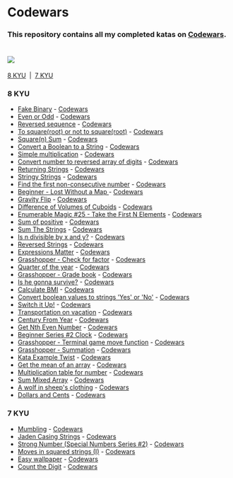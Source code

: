 # Codewars

### This repository contains all my completed katas on [Codewars](https://www.codewars.com/kata/search/swift?q=&beta=false).
# [![](https://www.codewars.com/users/deathlezz/badges/large)](https://www.codewars.com/users/deathlezz)

[8 KYU](https://github.com/deathlezz/Codewars#8-kyu) ‎ | ‎ [7 KYU](https://github.com/deathlezz/Codewars#7-kyu)

### 8 KYU
- [Fake Binary](https://github.com/deathlezz/Codewars/blob/main/8_KYU/Fake_Binary.swift) - [Codewars](https://www.codewars.com/kata/57eae65a4321032ce000002d/train/swift)
- [Even or Odd](https://github.com/deathlezz/Codewars/blob/main/8_KYU/Even_or_Odd.swift) - [Codewars](https://www.codewars.com/kata/53da3dbb4a5168369a0000fe/train/swift)
- [Reversed sequence](https://github.com/deathlezz/Codewars/blob/main/8_KYU/Reversed_sequence.swift) - [Codewars](https://www.codewars.com/kata/5a00e05cc374cb34d100000d/train/swift)
- [To square(root) or not to square(root)](https://github.com/deathlezz/Codewars/blob/main/8_KYU/To_square(root)_or_not_to_square(root).swift) - [Codewars](https://www.codewars.com/kata/57f6ad55cca6e045d2000627/train/swift)
- [Square(n) Sum](https://github.com/deathlezz/Codewars/blob/main/8_KYU/Square(n)_Sum.swift) - [Codewars](https://www.codewars.com/kata/515e271a311df0350d00000f/train/swift)
- [Convert a Boolean to a String](https://github.com/deathlezz/Codewars/blob/main/8_KYU/Convert_a_Boolean_to_a_String.swift) - [Codewars](https://www.codewars.com/kata/551b4501ac0447318f0009cd/train/swift)
- [Simple multiplication](https://github.com/deathlezz/Codewars/blob/main/8_KYU/Simple_multiplication.swift) - [Codewars](https://www.codewars.com/kata/583710ccaa6717322c000105/train/swift)
- [Convert number to reversed array of digits](https://github.com/deathlezz/Codewars/blob/main/8_KYU/Convert_number_to_reversed_array_of_digits.swift) - [Codewars](https://www.codewars.com/kata/5583090cbe83f4fd8c000051/train/swift)
- [Returning Strings](https://github.com/deathlezz/Codewars/blob/main/8_KYU/Returning_Strings.swift) - [Codewars](https://www.codewars.com/kata/55a70521798b14d4750000a4/train/swift)
- [Stringy Strings](https://github.com/deathlezz/Codewars/blob/main/8_KYU/Stringy_Strings.swift) - [Codewars](https://www.codewars.com/kata/563b74ddd19a3ad462000054/train/swift)
- [Find the first non-consecutive number](https://github.com/deathlezz/Codewars/blob/main/8_KYU/Find_the_first_non-consecutive_number.swift) - [Codewars](https://www.codewars.com/kata/58f8a3a27a5c28d92e000144/train/swift)
- [Beginner - Lost Without a Map
](https://github.com/deathlezz/Codewars/blob/main/8_KYU/Beginner_-_Lost_Without_a_Map.swift) - [Codewars](https://www.codewars.com/kata/57f781872e3d8ca2a000007e/train/swift)
- [Gravity Flip](https://github.com/deathlezz/Codewars/blob/main/8_KYU/Gravity_Flip.swift) - [Codewars](https://www.codewars.com/kata/5f70c883e10f9e0001c89673/train/swift)
- [Difference of Volumes of Cuboids](https://github.com/deathlezz/Codewars/blob/main/8_KYU/Difference_of_Volumes_of_Cuboids.swift) - [Codewars](https://www.codewars.com/kata/58cb43f4256836ed95000f97/train/swift)
- [Enumerable Magic #25 - Take the First N Elements](https://github.com/deathlezz/Codewars/blob/main/8_KYU/Enumerable_Magic_%2325_-_Take_the_First_N_Elements.swift) - [Codewars](https://www.codewars.com/kata/545afd0761aa4c3055001386/train/swift)
- [Sum of positive](https://github.com/deathlezz/Codewars/blob/main/8_KYU/Sum_of_positive.swift) - [Codewars](https://www.codewars.com/kata/5715eaedb436cf5606000381/train/swift)
- [Sum The Strings](https://github.com/deathlezz/Codewars/blob/main/8_KYU/Sum_The_Strings.swift) - [Codewars](https://www.codewars.com/kata/5966e33c4e686b508700002d/train/swift)
- [Is n divisible by x and y?](https://github.com/deathlezz/Codewars/blob/main/8_KYU/Is_n_divisible_by_x_and_y%3F.swift) - [Codewars](https://www.codewars.com/kata/5545f109004975ea66000086/train/swift)
- [Reversed Strings](https://github.com/deathlezz/Codewars/blob/main/8_KYU/Reversed_Strings.swift) - [Codewars](https://www.codewars.com/kata/5168bb5dfe9a00b126000018/train/swift)
- [Expressions Matter](https://github.com/deathlezz/Codewars/blob/main/8_KYU/Expressions_Matter.swift) - [Codewars](https://www.codewars.com/kata/5ae62fcf252e66d44d00008e/train/swift)
- [Grasshopper - Check for factor](https://github.com/deathlezz/Codewars/blob/main/8_KYU/Grasshopper_-_Check_for_factor.swift) - [Codewars](https://www.codewars.com/kata/55cbc3586671f6aa070000fb/train/swift)
- [Quarter of the year](https://github.com/deathlezz/Codewars/blob/main/8_KYU/Quarter_of_the_year.swift) - [Codewars](https://www.codewars.com/kata/5ce9c1000bab0b001134f5af/train/swift)
- [Grasshopper - Grade book](https://github.com/deathlezz/Codewars/tree/main/8_KYU) - [Codewars](https://www.codewars.com/kata/55cbd4ba903825f7970000f5/train/swift)
- [Is he gonna survive?](https://github.com/deathlezz/Codewars/blob/main/8_KYU/Is_he_gonna_survive%3F.swift) - [Codewars](https://www.codewars.com/kata/59ca8246d751df55cc00014c/train/swift)
- [Calculate BMI](https://github.com/deathlezz/Codewars/blob/main/8_KYU/Calculate_BMI.swift) - [Codewars](https://www.codewars.com/kata/57a429e253ba3381850000fb/train/swift)
- [Convert boolean values to strings 'Yes' or 'No'](https://github.com/deathlezz/Codewars/blob/main/8_KYU/Convert_boolean_values_to_strings_'Yes'_or_'No'.swift) - [Codewars](https://www.codewars.com/kata/53369039d7ab3ac506000467/train/swift)
- [Switch it Up!](https://github.com/deathlezz/Codewars/blob/main/8_KYU/Switch_it_Up!.swift) - [Codewars](https://www.codewars.com/kata/5808dcb8f0ed42ae34000031/train/swift)
- [Transportation on vacation](https://github.com/deathlezz/Codewars/blob/main/8_KYU/Transportation_on_vacation.swift) - [Codewars](https://www.codewars.com/kata/568d0dd208ee69389d000016/train/swift)
- [Century From Year](https://github.com/deathlezz/Codewars/blob/main/8_KYU/Century_From_Year.swift) - [Codewars](https://www.codewars.com/kata/5a3fe3dde1ce0e8ed6000097/train/swift)
- [Get Nth Even Number](https://github.com/deathlezz/Codewars/blob/main/8_KYU/Get_Nth_Even_Number.swift) - [Codewars](https://www.codewars.com/kata/5933a1f8552bc2750a0000ed/train/swift)
- [Beginner Series #2 Clock](https://github.com/deathlezz/Codewars/blob/main/8_KYU/Beginner_Series_%232_Clock.swift) - [Codewars](https://www.codewars.com/kata/55f9bca8ecaa9eac7100004a/train/swift)
- [Grasshopper - Terminal game move function](https://github.com/deathlezz/Codewars/blob/main/8_KYU/Grasshopper_-_Terminal_game_move_function.swift) - [Codewars](https://www.codewars.com/kata/563a631f7cbbc236cf0000c2/train/swift)
- [Grasshopper - Summation](https://github.com/deathlezz/Codewars/blob/main/8_KYU/Grasshopper_-_Summation.swift) - [Codewars](https://www.codewars.com/kata/55d24f55d7dd296eb9000030/train/swift)
- [Kata Example Twist](https://github.com/deathlezz/Codewars/blob/main/8_KYU/Kata_Example_Twist.swift) - [Codewars](https://www.codewars.com/kata/525c1a07bb6dda6944000031/train/swift)
- [Get the mean of an array](https://github.com/deathlezz/Codewars/blob/main/8_KYU/Get_the_mean_of_an_array.swift) - [Codewars](https://www.codewars.com/kata/563e320cee5dddcf77000158/train/swift)
- [Multiplication table for number](https://github.com/deathlezz/Codewars/blob/main/8_KYU/Multiplication_table_for_number.swift) - [Codewars](https://www.codewars.com/kata/5a2fd38b55519ed98f0000ce/train/swift)
- [Sum Mixed Array](https://github.com/deathlezz/Codewars/blob/main/8_KYU/Sum_Mixed_Array.swift) - [Codewars](https://www.codewars.com/kata/57eaeb9578748ff92a000009/train/swift)
- [A wolf in sheep's clothing](https://github.com/deathlezz/Codewars/blob/main/8_KYU/A_wolf_in_sheep's_clothing.swift) - [Codewars](https://www.codewars.com/kata/5c8bfa44b9d1192e1ebd3d15/train/swift)
- [Dollars and Cents](https://github.com/deathlezz/Codewars/blob/main/8_KYU/Dollars_and_Cents.swift) - [Codewars](https://www.codewars.com/kata/55902c5eaa8069a5b4000083/train/swift)

### 7 KYU
- [Mumbling](https://github.com/deathlezz/Codewars/blob/main/7_KYU/Mumbling.swift) - [Codewars](https://www.codewars.com/kata/5667e8f4e3f572a8f2000039/train/swift)
- [Jaden Casing Strings](https://github.com/deathlezz/Codewars/blob/main/7_KYU/Jaden_Casing_Strings.swift) - [Codewars](https://www.codewars.com/kata/5390bac347d09b7da40006f6/train/swift)
- [Strong Number (Special Numbers Series #2)](https://github.com/deathlezz/Codewars/blob/main/7_KYU/Strong_Number_(Special_Numbers_Series_%232).swift) - [Codewars](https://www.codewars.com/kata/5a4d303f880385399b000001/train/swift)
- [Moves in squared strings (I)](https://github.com/deathlezz/Codewars/blob/main/7_KYU/Moves_in_squared_strings_(I).swift) - [Codewars](https://www.codewars.com/kata/56dbe0e313c2f63be4000b25/train/swift)
- [Easy wallpaper](https://github.com/deathlezz/Codewars/blob/main/7_KYU/Easy_wallpaper.swift) - [Codewars](https://www.codewars.com/kata/567501aec64b81e252000003/train/swift)
- [Count the Digit](https://github.com/deathlezz/Codewars/blob/main/7_KYU/Count_the_Digit.swift) - [Codewars](https://www.codewars.com/kata/566fc12495810954b1000030/train/swift)
